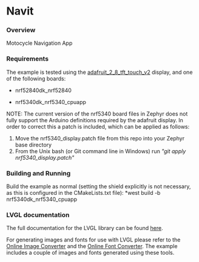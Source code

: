# Navit

### Overview
Motocycle Navigation App
### Requirements

The example is tested using the [adafruit_2_8_tft_touch_v2](https://docs.zephyrproject.org/latest/boards/shields/adafruit_2_8_tft_touch_v2/doc/index.html) display, and one of the following boards:

- nrf52840dk_nrf52840

- nrf5340dk_nrf5340_cpuapp 

NOTE: The current version of the nrf5340 board files in Zephyr does not fully support the Arduino definitions required by the adafruit display. In order to correct this a patch is included, which can be applied as follows:
  1) Move the nrf5340_display.patch file from this repo into your Zephyr base directory
  2) From the Unix bash (or Git command line in Windows) run *"git apply nrf5340_display.patch"*

### Building and Running

Build the example as normal (setting the shield explicitly is not necessary, as this is configured in the CMakeLists.txt file):
*west build -b nrf5340dk_nrf5340_cpuapp

### LVGL documentation

The full documentation for the LVGL library can be found [here](https://docs.lvgl.io/latest/en/html/index.html).

For generating images and fonts for use with LVGL please refer to the [Online Image Converter](https://lvgl.io/tools/imageconverter) and the [Online Font Converter](https://lvgl.io/tools/fontconverter). The example includes a couple of images and fonts generated using these tools. 